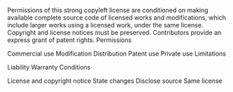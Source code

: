 
Permissions of this strong copyleft license are conditioned on making available complete source code of licensed works and modifications, which include larger works using a licensed work, under the same license. Copyright and license notices must be preserved. Contributors provide an express grant of patent rights.
Permissions

 Commercial use
 Modification
 Distribution
 Patent use
 Private use
Limitations

 Liability
 Warranty
Conditions

 License and copyright notice
 State changes
 Disclose source
 Same license
